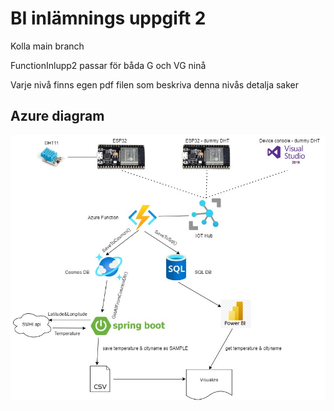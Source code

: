 # BI inlämnings uppgift 2

Kolla main branch

FunctionInlupp2 passar för båda G och VG ninå

Varje nivå finns egen pdf filen som beskriva denna nivås detalja saker

## Azure diagram

<img src="bi2.jpg">
